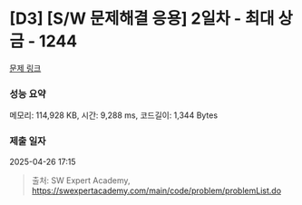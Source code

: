 # [D3] [S/W 문제해결 응용] 2일차 - 최대 상금 - 1244 

[문제 링크](https://swexpertacademy.com/main/code/problem/problemDetail.do?contestProbId=AV15Khn6AN0CFAYD) 

### 성능 요약

메모리: 114,928 KB, 시간: 9,288 ms, 코드길이: 1,344 Bytes

### 제출 일자

2025-04-26 17:15



> 출처: SW Expert Academy, https://swexpertacademy.com/main/code/problem/problemList.do